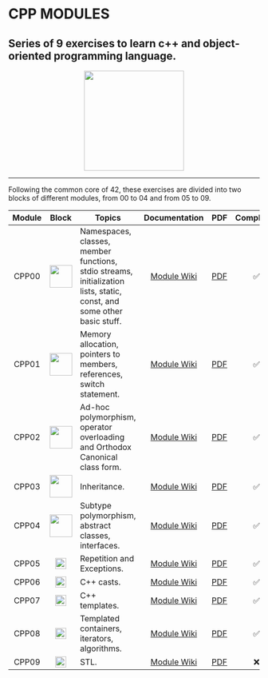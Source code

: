 # CPP MODULES

## Series of 9 exercises to learn c++ and object-oriented programming language.

<p align="center">
    <img src="https://raw.githubusercontent.com/isocpp/logos/master/cpp_logo.png" width="200" height="auto">
</p>

-----------------


Following the common core of 42, these exercises are divided into two blocks of different modules, from 00 to 04 and from 05 to 09.

| Module | Block | Topics | Documentation | PDF | Completed |
|:------:|:----:| ---- |:---------:|------|:-:|
| CPP00 | <img src="https://i.pinimg.com/originals/6a/e7/82/6ae782e87430b85f82ab965cc479c1a4.png" height="45px"> | Namespaces, classes, member functions, stdio streams, initialization lists, static, const, and some other basic stuff. | [Module Wiki]() | [PDF](https://github.com/dpavon-g/CPP_Modules/blob/master/Modules_PDF/CPP00.pdf) | :white_check_mark: |
| CPP01 | <img src="https://i.pinimg.com/originals/6a/e7/82/6ae782e87430b85f82ab965cc479c1a4.png" height="45px"> | Memory allocation, pointers to members, references, switch statement. | [Module Wiki]() | [PDF](https://github.com/dpavon-g/CPP_Modules/blob/master/Modules_PDF/CPP01.pdf) | :white_check_mark: |
| CPP02 | <img src="https://i.pinimg.com/originals/6a/e7/82/6ae782e87430b85f82ab965cc479c1a4.png" height="45px"> | Ad-hoc polymorphism, operator overloading and Orthodox Canonical class form. | [Module Wiki]() | [PDF](https://github.com/dpavon-g/CPP_Modules/blob/master/Modules_PDF/CPP02.pdf) | :white_check_mark: |
| CPP03 | <img src="https://i.pinimg.com/originals/6a/e7/82/6ae782e87430b85f82ab965cc479c1a4.png" height="45px"> | Inheritance. | [Module Wiki]() | [PDF](https://github.com/dpavon-g/CPP_Modules/blob/master/Modules_PDF/CPP03.pdf) | :white_check_mark: |
| CPP04 | <img src="https://i.pinimg.com/originals/6a/e7/82/6ae782e87430b85f82ab965cc479c1a4.png" height="45px"> | Subtype polymorphism, abstract classes, interfaces. | [Module Wiki]() | [PDF](https://github.com/dpavon-g/CPP_Modules/blob/master/Modules_PDF/CPP04.pdf) | :white_check_mark: |
| CPP05  | <img src="https://i.pinimg.com/originals/7f/5d/a5/7f5da5f20065187bfcb4dd7298c03c27.png" height="22px"> |Repetition and Exceptions. | [Module Wiki]() | [PDF](https://github.com/dpavon-g/CPP_Modules/blob/master/Modules_PDF/CPP05.pdf) | :white_check_mark: |
| CPP06  | <img src="https://i.pinimg.com/originals/7f/5d/a5/7f5da5f20065187bfcb4dd7298c03c27.png" height="22px"> |C++ casts. | [Module Wiki]() | [PDF](https://github.com/dpavon-g/CPP_Modules/blob/master/Modules_PDF/CPP06.pdf) | :white_check_mark: |
| CPP07  | <img src="https://i.pinimg.com/originals/7f/5d/a5/7f5da5f20065187bfcb4dd7298c03c27.png" height="22px"> |C++ templates. | [Module Wiki]() | [PDF](https://github.com/dpavon-g/CPP_Modules/blob/master/Modules_PDF/CPP07.pdf) | :white_check_mark: |
| CPP08  | <img src="https://i.pinimg.com/originals/7f/5d/a5/7f5da5f20065187bfcb4dd7298c03c27.png" height="22px"> |Templated containers, iterators, algorithms. | [Module Wiki]() | [PDF](https://github.com/dpavon-g/CPP_Modules/blob/master/Modules_PDF/CPP08.pdf) | :white_check_mark: |
| CPP09  | <img src="https://i.pinimg.com/originals/7f/5d/a5/7f5da5f20065187bfcb4dd7298c03c27.png" height="22px"> |STL. | [Module Wiki]() | [PDF](https://github.com/dpavon-g/CPP_Modules/blob/master/Modules_PDF/CPP09.pdf) | :x: |
